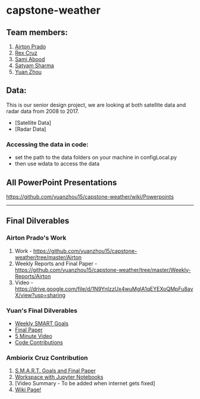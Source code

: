 # capstone-weather

## Team members:
1. [Airton Prado](https://github.com/aprado06/capstone-weather)
2. [Rex Cruz](https://github.com/rhaxx/capstone-weather)
3. [Sami Abood](https://github.com/sam46/capstone-weather)
4. [Satyam Sharma](https://github.com/satyamsharma/capstone-weather)
5. [Yuan Zhou](https://github.com/yuanzhou15/capstone-weather-fork)

## Data:
This is our senior design project, we are looking at both satellite data and radar data from 2008 to 2017.
* [Satellite Data]
* [Radar Data]

### Accessing the data in code:
- set the path to the data folders on your machine in configLocal.py
- then use wdata to access the data 

## All PowerPoint Presentations
https://github.com/yuanzhou15/capstone-weather/wiki/Powerpoints

---

## Final Dilverables


### Airton Prado's Work
1. Work - https://github.com/yuanzhou15/capstone-weather/tree/master/Airton
2. Weekly Reports and Final Paper - https://github.com/yuanzhou15/capstone-weather/tree/master/Weekly-Reports/Airton
3. Video - https://drive.google.com/file/d/1N9YnIzzUx4wuMglA1qEYEXoQMpFu8avX/view?usp=sharing

### Yuan's Final Dilverables
* [Weekly SMART Goals](https://github.com/yuanzhou15/capstone-weather/tree/master/Weekly-Reports/Yuan/SMART%20goals)
* [Final Paper](https://github.com/yuanzhou15/capstone-weather/blob/master/Weekly-Reports/Yuan/Final%20paper.pdf)
* [5 Minute Video](https://github.com/yuanzhou15/capstone-weather/blob/master/Weekly-Reports/Yuan/5%20minute%20video.md)
* [Code Contributions](https://github.com/yuanzhou15/capstone-weather/tree/master/yuan)

### Ambiorix Cruz Contribution
1. [S.M.A.R.T. Goals and Final Paper](https://github.com/yuanzhou15/capstone-weather/tree/master/Weekly-Reports/Rex)
2. [Workspace with Jupyter Notebooks](https://github.com/yuanzhou15/capstone-weather/tree/master/rex)
3. [Video Summary - To be added when internet gets fixed]
4. [Wiki Page!](https://github.com/yuanzhou15/capstone-weather/wiki/Data-Management-Team)
